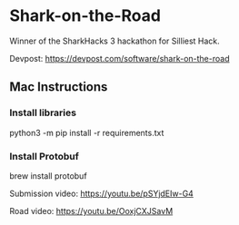 # Shark-on-the-Road
Winner of the SharkHacks 3 hackathon for Silliest Hack.

Devpost: https://devpost.com/software/shark-on-the-road

## Mac Instructions

### Install libraries
python3 -m pip install -r requirements.txt

### Install Protobuf
brew install protobuf

Submission video: https://youtu.be/pSYjdEIw-G4

Road video: https://youtu.be/OoxjCXJSavM


